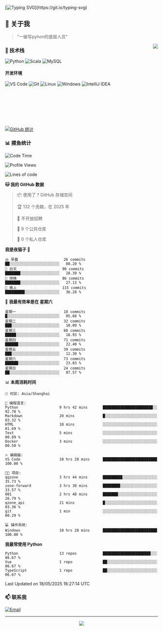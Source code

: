 [![Typing SVG](https://readme-typing-svg.herokuapp.com?font=Fira+Code&pause=1000&color=36BCF7&random=false&width=435&lines=print(%22Hello%2C+World!%22);%23+Welcome+to+my+code+space+%F0%9F%90%8D)](https://git.io/typing-svg)

## 🌟 关于我

> "一破写pyhon的底层人员"

<img align="right" src="https://github-readme-stats.vercel.app/api/top-langs/?username=huanxin996&theme=tokyonight" />

### 🎯 技术栈

![Python](https://img.shields.io/badge/Python-Expert-3776AB?style=for-the-badge&logo=python&logoColor=white)
![Scala](https://img.shields.io/badge/Scala-Expert-DC322F?style=for-the-badge&logo=scala&logoColor=white)
![MySQL](https://img.shields.io/badge/MySQL-Expert-4479A1?style=for-the-badge&logo=mysql&logoColor=white)

#### 开发环境

![VS Code](https://img.shields.io/badge/VS_Code-007ACC?style=for-the-badge&logo=visual-studio-code&logoColor=white)
![Git](https://img.shields.io/badge/Git-F05032?style=for-the-badge&logo=git&logoColor=white)
![Linux](https://img.shields.io/badge/Linux-FCC624?style=for-the-badge&logo=linux&logoColor=black)
![Windows](https://img.shields.io/badge/Windows_11-0078D4?style=for-the-badge&logo=windows11&logoColor=white)
![IntelliJ IDEA](https://img.shields.io/badge/IntelliJ_IDEA-000000?style=for-the-badge&logo=intellij-idea&logoColor=white)

<br/><br/><br/><br/><br/><br/>

  
[![GitHub 统计](https://github-readme-stats.vercel.app/api?username=huanxin996&show_icons=true&theme=tokyonight)](https://github.com/huanxin996)

### 📊 摸鱼统计

<!--START_SECTION:waka-->
![Code Time](http://img.shields.io/badge/Code%20Time-150%20hrs%2027%20mins-blue)

![Profile Views](http://img.shields.io/badge/%E4%B8%AA%E4%BA%BA%E8%B5%84%E6%96%99%E8%A7%82%E7%9C%8B%E6%AC%A1%E6%95%B0-2-blue)

![Lines of code](https://img.shields.io/badge/%E4%BB%8E%E3%80%8CHello%20World%E3%80%8D%E8%B5%B7%E6%88%91%E5%B7%B2%E7%BB%8F%E5%86%99%E4%BA%86-2.5%20million%20%E8%A1%8C%E4%BB%A3%E7%A0%81-blue)

**🐱 我的 GitHub 数据** 

> 📦  使用了 ? GitHub 存储空间 
 > 
> 🏆 132 个贡献，在 2025 年
 > 
> 🚫 不开放招聘
 > 
> 📜 9 个公共仓库 
 > 
> 🔑 0 个私人仓库 
 > 
**我是夜猫子 🦉** 

```text
🌞 早晨                     26 commits          ██░░░░░░░░░░░░░░░░░░░░░░░   08.20 % 
🌆 白天                     90 commits          ███████░░░░░░░░░░░░░░░░░░   28.39 % 
🌃 傍晚                     86 commits          ███████░░░░░░░░░░░░░░░░░░   27.13 % 
🌙 晚上                     115 commits         █████████░░░░░░░░░░░░░░░░   36.28 % 
```
📅 **我最有效率是在 星期六** 

```text
星期一                      18 commits          █░░░░░░░░░░░░░░░░░░░░░░░░   05.68 % 
星期二                      32 commits          ███░░░░░░░░░░░░░░░░░░░░░░   10.09 % 
星期三                      60 commits          █████░░░░░░░░░░░░░░░░░░░░   18.93 % 
星期四                      71 commits          ██████░░░░░░░░░░░░░░░░░░░   22.40 % 
星期五                      39 commits          ███░░░░░░░░░░░░░░░░░░░░░░   12.30 % 
星期六                      73 commits          ██████░░░░░░░░░░░░░░░░░░░   23.03 % 
星期日                      24 commits          ██░░░░░░░░░░░░░░░░░░░░░░░   07.57 % 
```


📊 **本周消耗时间** 

```text
🕑︎ 时区: Asia/Shanghai

💬 编程语言: 
Python                   9 hrs 42 mins       ███████████████████████░░   92.78 % 
Markdown                 20 mins             █░░░░░░░░░░░░░░░░░░░░░░░░   03.32 % 
HTML                     10 mins             ░░░░░░░░░░░░░░░░░░░░░░░░░   01.69 % 
Text                     5 mins              ░░░░░░░░░░░░░░░░░░░░░░░░░   00.89 % 
Docker                   3 mins              ░░░░░░░░░░░░░░░░░░░░░░░░░   00.50 % 

🔥 编辑器: 
VS Code                  10 hrs 28 mins      █████████████████████████   100.00 % 

🐱‍💻 项目: 
qqzone                   3 hrs 44 mins       █████████░░░░░░░░░░░░░░░░   35.73 % 
zone-forward             3 hrs 30 mins       ████████░░░░░░░░░░░░░░░░░   33.57 % 
001                      2 hrs 48 mins       ███████░░░░░░░░░░░░░░░░░░   26.79 % 
qzone_api                21 mins             █░░░░░░░░░░░░░░░░░░░░░░░░   03.36 % 
git                      1 min               ░░░░░░░░░░░░░░░░░░░░░░░░░   00.29 % 

💻 操作系统: 
Windows                  10 hrs 28 mins      █████████████████████████   100.00 % 
```

**我最常使用 Python** 

```text
Python                   13 repos            ██████████████████████░░░   86.67 % 
Vue                      1 repo              ██░░░░░░░░░░░░░░░░░░░░░░░   06.67 % 
TypeScript               1 repo              ██░░░░░░░░░░░░░░░░░░░░░░░   06.67 % 
```




 Last Updated on 18/05/2025 16:27:14 UTC
<!--END_SECTION:waka-->

### 📫 联系我

[![Email](https://img.shields.io/badge/Email-D14836?style=for-the-badge&logo=gmail&logoColor=white)](mailto:mc.xiaolang@Foxmail.com)

---

<p align="center">
  <img src="https://profile-counter.glitch.me/huanxin996/count.svg" />
</p>